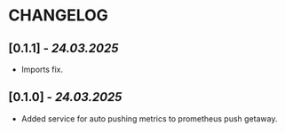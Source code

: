 # CHANGELOG

## [0.1.1] - *24.03.2025*
- Imports fix.

## [0.1.0] - *24.03.2025*
- Added service for auto pushing metrics to prometheus push getaway.
